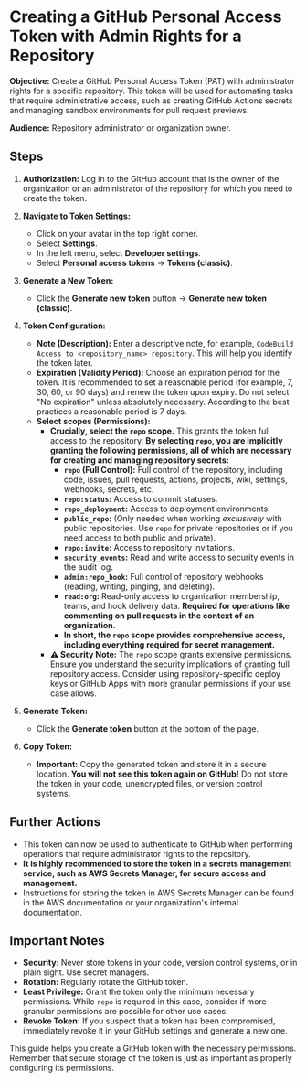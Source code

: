 # Creating a GitHub Personal Access Token with Admin Rights for a Repository

**Objective:** Create a GitHub Personal Access Token (PAT) with administrator rights for a specific repository. This token will be used for automating tasks that require administrative access, such as creating GitHub Actions secrets and managing sandbox environments for pull request previews.

**Audience:** Repository administrator or organization owner.

## Steps

1. **Authorization:** Log in to the GitHub account that is the owner of the organization or an administrator of the repository for which you need to create the token.

2. **Navigate to Token Settings:**
    * Click on your avatar in the top right corner.
    * Select **Settings**.
    * In the left menu, select **Developer settings**.
    * Select **Personal access tokens** -> **Tokens (classic)**.

3. **Generate a New Token:**
    * Click the **Generate new token** button -> **Generate new token (classic)**.

4. **Token Configuration:**
    * **Note (Description):** Enter a descriptive note, for example, `CodeBuild Access to <repository_name> repository`. This will help you identify the token later.
    * **Expiration (Validity Period):** Choose an expiration period for the token. It is recommended to set a reasonable period (for example, 7, 30, 60, or 90 days) and renew the token upon expiry. Do not select "No expiration" unless absolutely necessary. According to the best practices a reasonable period is 7 days.
    * **Select scopes (Permissions):**
        * **Crucially, select the `repo` scope.** This grants the token full access to the repository. **By selecting `repo`, you are implicitly granting the following permissions, all of which are necessary for creating and managing repository secrets:**
            * **`repo` (Full Control):**  Full control of the repository, including code, issues, pull requests, actions, projects, wiki, settings, webhooks, secrets, etc.
            * **`repo:status`:** Access to commit statuses.
            * **`repo_deployment`:** Access to deployment environments.
            * **`public_repo`:** (Only needed when working *exclusively* with public repositories.  Use `repo` for private repositories or if you need access to both public and private).
            * **`repo:invite`:** Access to repository invitations.
            * **`security_events`:** Read and write access to security events in the audit log.
            * **`admin:repo_hook`:** Full control of repository webhooks (reading, writing, pinging, and deleting).
            * **`read:org`:** Read-only access to organization membership, teams, and hook delivery data. **Required for operations like commenting on pull requests in the context of an organization.**
            * **In short, the `repo` scope provides comprehensive access, including everything required for secret management.**
        * **⚠️ Security Note:** The `repo` scope grants extensive permissions. Ensure you understand the security implications of granting full repository access. Consider using repository-specific deploy keys or GitHub Apps with more granular permissions if your use case allows.

5. **Generate Token:**
    * Click the **Generate token** button at the bottom of the page.

6. **Copy Token:**
    * **Important:** Copy the generated token and store it in a secure location. **You will not see this token again on GitHub!** Do not store the token in your code, unencrypted files, or version control systems.

## Further Actions

* This token can now be used to authenticate to GitHub when performing operations that require administrator rights to the repository.
* **It is highly recommended to store the token in a secrets management service, such as AWS Secrets Manager, for secure access and management.**
* Instructions for storing the token in AWS Secrets Manager can be found in the AWS documentation or your organization's internal documentation.

## Important Notes

* **Security:** Never store tokens in your code, version control systems, or in plain sight. Use secret managers.
* **Rotation:** Regularly rotate the GitHub token.
* **Least Privilege:** Grant the token only the minimum necessary permissions. While `repo` is required in this case, consider if more granular permissions are possible for other use cases.
* **Revoke Token:** If you suspect that a token has been compromised, immediately revoke it in your GitHub settings and generate a new one.

This guide helps you create a GitHub token with the necessary permissions. Remember that secure storage of the token is just as important as properly configuring its permissions.
